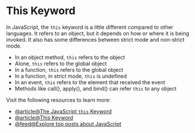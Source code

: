# This Keyword

In JavaScript, the `this` keyword is a little different compared to other languages. It refers to an object, but it depends on how or where it is being invoked. It also has some differences between strict mode and non-strict mode.

- In an object method, `this` refers to the object
- Alone, `this` refers to the global object
- In a function, `this` refers to the global object
- In a function, in strict mode, `this` is undefined
- In an event, `this` refers to the element that received the event
- Methods like call(), apply(), and bind() can refer `this` to any object

Visit the following resources to learn more:

- [@article@The JavaScript `this` Keyword](https://www.w3schools.com/js/js_this.asp)
- [@article@This Keyword](https://developer.mozilla.org/en-US/docs/Web/JavaScript/Reference/Operators/this)
- [@feed@Explore top posts about JavaScript](https://app.daily.dev/tags/javascript?ref=roadmapsh)
